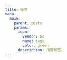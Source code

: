 ```yaml
---
title: 标签
menu:
  main:
    parent: posts
    params:
      icon:
        vendor: bs
        name: tags
        color: green
      description: 所有标签。
---
```

